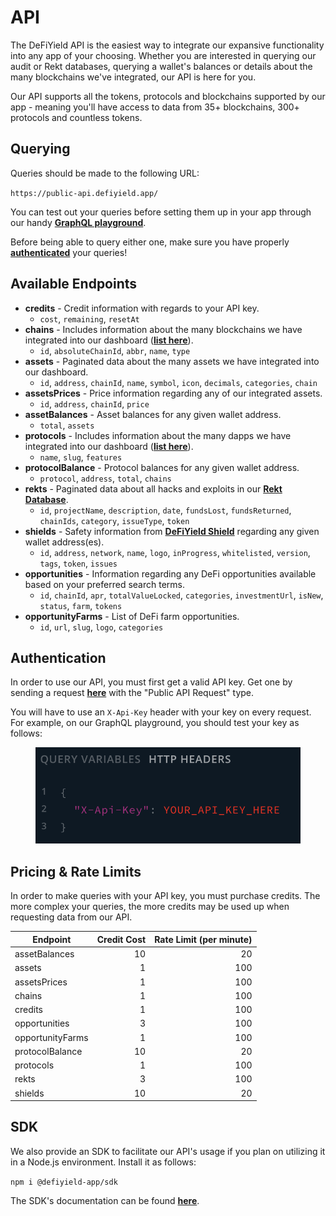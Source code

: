 # API

The DeFiYield API is the easiest way to integrate our expansive functionality into any app of your choosing. Whether you are interested in querying our audit or Rekt databases, querying a wallet's balances or details about the many blockchains we've integrated, our API is here for you.

Our API supports all the tokens, protocols and blockchains supported by our app - meaning you'll have access to data from 35+ blockchains, 300+ protocols and countless tokens.

## Querying

Queries should be made to the following URL:

`https://public-api.defiyield.app/`

You can test out your queries before setting them up in your app through our handy [**GraphQL playground**](https://public-api.defiyield.app/graphql/).

Before being able to query either one, make sure you have properly [**authenticated**](api.md#authentication) your queries!

## Available Endpoints

* **credits** - Credit information with regards to your API key.
  * `cost`, `remaining`, `resetAt`
* **chains** - Includes information about the many blockchains we have integrated into our dashboard ([**list here**](../dashboard/the-defiyield-dashboard/supported-blockchains.md)).
  * `id`, `absoluteChainId`, `abbr`, `name`, `type`
* **assets** - Paginated data about the many assets we have integrated into our dashboard.
  * `id`, `address`, `chainId`, `name`, `symbol`, `icon`, `decimals`, `categories`, `chain`
* **assetsPrices** - Price information regarding any of our integrated assets.
  * `id`, `address`, `chainId`, `price`
* **assetBalances** - Asset balances for any given wallet address.
  * `total`, `assets`
* **protocols** - Includes information about the many dapps we have integrated into our dashboard ([**list here**](../dashboard/the-defiyield-dashboard/supported-protocols.md)).
  * `name`, `slug`, `features`
* **protocolBalance** - Protocol balances for any given wallet address.
  * `protocol`, `address`, `total`, `chains`
* **rekts** - Paginated data about all hacks and exploits in our [**Rekt Database**](../audits/rekt-database.md).
  * `id`, `projectName`, `description`, `date`, `fundsLost`, `fundsReturned`, `chainIds`, `category`, `issueType`, `token`
* **shields** - Safety information from [**DeFiYield Shield**](../security-toolkit/shield.md) regarding any given wallet address(es).
  * `id`, `address`, `network`, `name`, `logo`, `inProgress`, `whitelisted`, `version`, `tags`, `token`, `issues`
* **opportunities** - Information regarding any DeFi opportunities available based on your preferred search terms.
  * `id`, `chainId`, `apr`, `totalValueLocked`, `categories`, `investmentUrl`, `isNew`, `status`, `farm`, `tokens`
* **opportunityFarms** - List of DeFi farm opportunities.
  * `id`, `url`, `slug`, `logo`, `categories`

## Authentication

In order to use our API, you must first get a valid API key. Get one by sending a request [**here**](https://defiyield.zendesk.com/hc/en-us/requests/new) with the "Public API Request" type.

You will have to use an `X-Api-Key` header with your key on every request. For example, on our GraphQL playground, you should test your key as follows:

<figure><img src="../.gitbook/assets/Screenshot at Oct 12 14-34-25.png" alt=""><figcaption></figcaption></figure>

## Pricing & Rate Limits

In order to make queries with your API key, you must purchase credits. The more complex your queries, the more credits may be used up when requesting data from our API.

| Endpoint         | Credit Cost | Rate Limit (per minute) |
| ---------------- | ----------: | ----------------------: |
| assetBalances    |          10 |                      20 |
| assets           |           1 |                     100 |
| assetsPrices     |           1 |                     100 |
| chains           |           1 |                     100 |
| credits          |           1 |                     100 |
| opportunities    |           3 |                     100 |
| opportunityFarms |           1 |                     100 |
| protocolBalance  |          10 |                      20 |
| protocols        |           1 |                     100 |
| rekts            |           3 |                     100 |
| shields          |          10 |                      20 |

## SDK

We also provide an SDK to facilitate our API's usage if you plan on utilizing it in a Node.js environment. Install it as follows:

`npm i @defiyield-app/sdk`

The SDK's documentation can be found [**here**](https://www.npmjs.com/package/@defiyield-app/sdk).
